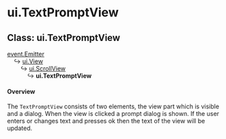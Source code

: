 # ui.TextPromptView

## Class: ui.TextPromptView

[event.Emitter](./event.html#class-event.emitter)<br>
&nbsp;&nbsp;&nbsp;&nbsp;↪ [ui.View](./ui-view.html)<br>
&nbsp;&nbsp;&nbsp;&nbsp;&nbsp;&nbsp;&nbsp;&nbsp;↪ [ui.ScrollView](./ui--textview.html)<br>
&nbsp;&nbsp;&nbsp;&nbsp;&nbsp;&nbsp;&nbsp;&nbsp;&nbsp;&nbsp;&nbsp;&nbsp;↪ **ui.TextPromptView**

#### Overview

The `TextPromptView` consists of two elements, the view part which is visible and a dialog. When
the view is clicked a prompt dialog is shown. If the user enters or changes text and presses ok then
the text of the view will be updated.
